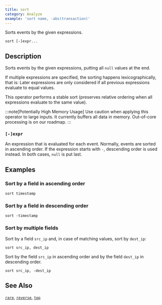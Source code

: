 ```yaml
---
title: sort
category: Analyze
example: 'sort name, -abs(transaction)'
---
```


Sorts events by the given expressions.

```tql
sort [-]expr...
```

## Description

Sorts events by the given expressions, putting all `null` values at the end.

If multiple expressions are specified, the sorting happens lexicographically,
that is: Later expressions are only considered if all previous expressions
evaluate to equal values.

This operator performs a stable sort (preserves relative ordering when all
expressions evaluate to the same value).

:::note[Potentially High Memory Usage]
Use caution when applying this operator to large inputs. It currently buffers
all data in memory. Out-of-core processing is on our roadmap.
:::

### `[-]expr`

An expression that is evaluated for each event. Normally, events are sorted in
ascending order. If the expression starts with `-`, descending order is used
instead. In both cases, `null` is put last.

## Examples

### Sort by a field in ascending order

```tql
sort timestamp
```

### Sort by a field in descending order

```tql
sort -timestamp
```

### Sort by multiple fields

Sort by a field `src_ip` and, in case of matching values, sort by `dest_ip`:

```tql
sort src_ip, dest_ip
```

Sort by the field `src_ip` in ascending order and by the field `dest_ip` in
descending order.

```tql
sort src_ip, -dest_ip
```

## See Also

[`rare`](/reference/operators/rare),
[`reverse`](/reference/operators/reverse),
[`top`](/reference/operators/top)
